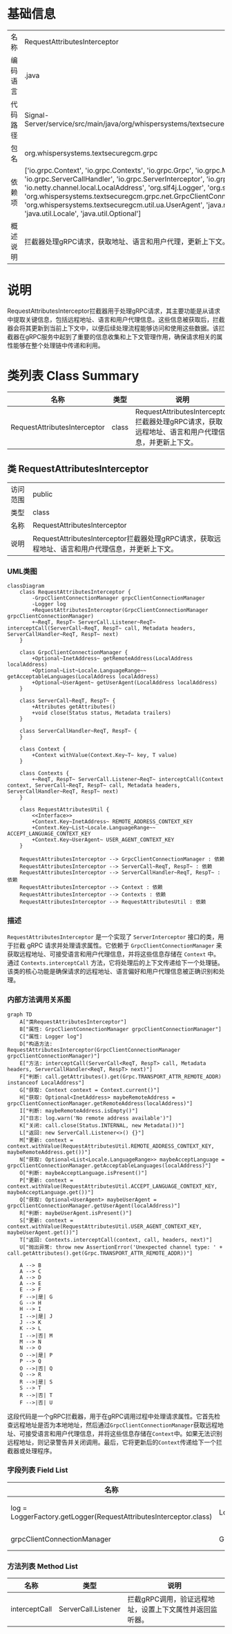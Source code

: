 # 基础信息

|      |      |
|------|------|
| 名称 | RequestAttributesInterceptor |
| 编码语言 | .java |
| 代码路径 | Signal-Server/service/src/main/java/org/whispersystems/textsecuregcm/grpc/RequestAttributesInterceptor.java |
| 包名 | org.whispersystems.textsecuregcm.grpc |
| 依赖项 | ['io.grpc.Context', 'io.grpc.Contexts', 'io.grpc.Grpc', 'io.grpc.Metadata', 'io.grpc.ServerCall', 'io.grpc.ServerCallHandler', 'io.grpc.ServerInterceptor', 'io.grpc.Status', 'io.netty.channel.local.LocalAddress', 'org.slf4j.Logger', 'org.slf4j.LoggerFactory', 'org.whispersystems.textsecuregcm.grpc.net.GrpcClientConnectionManager', 'org.whispersystems.textsecuregcm.util.ua.UserAgent', 'java.net.InetAddress', 'java.util.List', 'java.util.Locale', 'java.util.Optional'] |
| 概述说明 | 拦截器处理gRPC请求，获取地址、语言和用户代理，更新上下文。 |

# 说明

RequestAttributesInterceptor拦截器用于处理gRPC请求，其主要功能是从请求中提取关键信息，包括远程地址、语言和用户代理信息。这些信息被获取后，拦截器会将其更新到当前上下文中，以便后续处理流程能够访问和使用这些数据。该拦截器在gRPC服务中起到了重要的信息收集和上下文管理作用，确保请求相关的属性能够在整个处理链中传递和利用。

# 类列表 Class Summary

| 名称   | 类型  | 说明 |
|-------|------|-------------|
| RequestAttributesInterceptor | class | RequestAttributesInterceptor拦截器处理gRPC请求，获取远程地址、语言和用户代理信息，并更新上下文。 |



## 类 RequestAttributesInterceptor

|      |      |
|------|------|
| 访问范围 | public |
| 类型 | class |
| 名称 | RequestAttributesInterceptor |
| 说明 | RequestAttributesInterceptor拦截器处理gRPC请求，获取远程地址、语言和用户代理信息，并更新上下文。 |


### UML类图

```mermaid
classDiagram
    class RequestAttributesInterceptor {
        -GrpcClientConnectionManager grpcClientConnectionManager
        -Logger log
        +RequestAttributesInterceptor(GrpcClientConnectionManager grpcClientConnectionManager)
        +~ReqT, RespT~ ServerCall.Listener~ReqT~ interceptCall(ServerCall~ReqT, RespT~ call, Metadata headers, ServerCallHandler~ReqT, RespT~ next)
    }

    class GrpcClientConnectionManager {
        +Optional~InetAddress~ getRemoteAddress(LocalAddress localAddress)
        +Optional~List~Locale.LanguageRange~~ getAcceptableLanguages(LocalAddress localAddress)
        +Optional~UserAgent~ getUserAgent(LocalAddress localAddress)
    }

    class ServerCall~ReqT, RespT~ {
        +Attributes getAttributes()
        +void close(Status status, Metadata trailers)
    }

    class ServerCallHandler~ReqT, RespT~ {
    }

    class Context {
        +Context withValue(Context.Key~T~ key, T value)
    }

    class Contexts {
        +~ReqT, RespT~ ServerCall.Listener~ReqT~ interceptCall(Context context, ServerCall~ReqT, RespT~ call, Metadata headers, ServerCallHandler~ReqT, RespT~ next)
    }

    class RequestAttributesUtil {
        <<Interface>>
        +Context.Key~InetAddress~ REMOTE_ADDRESS_CONTEXT_KEY
        +Context.Key~List~Locale.LanguageRange~~ ACCEPT_LANGUAGE_CONTEXT_KEY
        +Context.Key~UserAgent~ USER_AGENT_CONTEXT_KEY
    }

    RequestAttributesInterceptor --> GrpcClientConnectionManager : 依赖
    RequestAttributesInterceptor --> ServerCall~ReqT, RespT~ : 依赖
    RequestAttributesInterceptor --> ServerCallHandler~ReqT, RespT~ : 依赖
    RequestAttributesInterceptor --> Context : 依赖
    RequestAttributesInterceptor --> Contexts : 依赖
    RequestAttributesInterceptor --> RequestAttributesUtil : 依赖
```

### 描述
`RequestAttributesInterceptor` 是一个实现了 `ServerInterceptor` 接口的类，用于拦截 gRPC 请求并处理请求属性。它依赖于 `GrpcClientConnectionManager` 来获取远程地址、可接受语言和用户代理信息，并将这些信息存储在 `Context` 中。通过 `Contexts.interceptCall` 方法，它将处理后的上下文传递给下一个处理链。该类的核心功能是确保请求的远程地址、语言偏好和用户代理信息被正确识别和处理。


### 内部方法调用关系图

```mermaid
graph TD
    A["类RequestAttributesInterceptor"]
    B["属性: GrpcClientConnectionManager grpcClientConnectionManager"]
    C["属性: Logger log"]
    D["构造方法: RequestAttributesInterceptor(GrpcClientConnectionManager grpcClientConnectionManager)"]
    E["方法: interceptCall(ServerCall<ReqT, RespT> call, Metadata headers, ServerCallHandler<ReqT, RespT> next)"]
    F["判断: call.getAttributes().get(Grpc.TRANSPORT_ATTR_REMOTE_ADDR) instanceof LocalAddress"]
    G["获取: Context context = Context.current()"]
    H["获取: Optional<InetAddress> maybeRemoteAddress = grpcClientConnectionManager.getRemoteAddress(localAddress)"]
    I["判断: maybeRemoteAddress.isEmpty()"]
    J["日志: log.warn('No remote address available')"]
    K["关闭: call.close(Status.INTERNAL, new Metadata())"]
    L["返回: new ServerCall.Listener<>() {}"]
    M["更新: context = context.withValue(RequestAttributesUtil.REMOTE_ADDRESS_CONTEXT_KEY, maybeRemoteAddress.get())"]
    N["获取: Optional<List<Locale.LanguageRange>> maybeAcceptLanguage = grpcClientConnectionManager.getAcceptableLanguages(localAddress)"]
    O["判断: maybeAcceptLanguage.isPresent()"]
    P["更新: context = context.withValue(RequestAttributesUtil.ACCEPT_LANGUAGE_CONTEXT_KEY, maybeAcceptLanguage.get())"]
    Q["获取: Optional<UserAgent> maybeUserAgent = grpcClientConnectionManager.getUserAgent(localAddress)"]
    R["判断: maybeUserAgent.isPresent()"]
    S["更新: context = context.withValue(RequestAttributesUtil.USER_AGENT_CONTEXT_KEY, maybeUserAgent.get())"]
    T["返回: Contexts.interceptCall(context, call, headers, next)"]
    U["抛出异常: throw new AssertionError('Unexpected channel type: ' + call.getAttributes().get(Grpc.TRANSPORT_ATTR_REMOTE_ADDR))"]

    A --> B
    A --> C
    A --> D
    A --> E
    E --> F
    F -->|是| G
    G --> H
    H --> I
    I -->|是| J
    J --> K
    K --> L
    I -->|否| M
    M --> N
    N --> O
    O -->|是| P
    P --> Q
    O -->|否| Q
    Q --> R
    R -->|是| S
    S --> T
    R -->|否| T
    F -->|否| U
```

这段代码是一个gRPC拦截器，用于在gRPC调用过程中处理请求属性。它首先检查远程地址是否为本地地址，然后通过`GrpcClientConnectionManager`获取远程地址、可接受语言和用户代理信息，并将这些信息存储在`Context`中。如果无法识别远程地址，则记录警告并关闭调用。最后，它将更新后的`Context`传递给下一个拦截器或处理程序。

### 字段列表 Field List

| 名称  | 类型  | 说明 |
|-------|-------|------|
| log = LoggerFactory.getLogger(RequestAttributesInterceptor.class) | Logger | 定义私有静态日志记录器，用于RequestAttributesInterceptor类。 |
| grpcClientConnectionManager | GrpcClientConnectionManager | GrpcClientConnectionManager实例为私有不可变。 |

### 方法列表 Method List

| 名称  | 类型  | 说明 |
|-------|-------|------|
| interceptCall | ServerCall.Listener<ReqT> | 拦截gRPC调用，验证远程地址，设置上下文属性并返回监听器。 |




